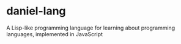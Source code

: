 # daniel-lang
A Lisp-like programming language for learning about programming languages, implemented in JavaScript
